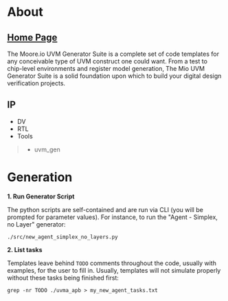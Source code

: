 # About
## [Home Page](https://datum-technology-corporation.github.io/uvm_gen/)
The Moore.io UVM Generator Suite is a complete set of code templates for any conceivable type of UVM construct one could want. From a test to chip-level environments and register model generation, The Mio UVM Generator Suite is a solid foundation upon which to build your digital design verification projects.

## IP
* DV
* RTL
* Tools
> * uvm_gen


# Generation
**1. Run Generator Script**

The python scripts are self-contained and are run via CLI (you will be prompted for parameter values).  For instance,
to run the "Agent - Simplex, no Layer" generator:

```
./src/new_agent_simplex_no_layers.py
```


**2. List tasks**

Templates leave behind `TODO` comments throughout the code, usually with examples, for the user to fill in.  Usually, templates will not simulate properly without these tasks being finished first:

```
grep -nr TODO ./uvma_apb > my_new_agent_tasks.txt
```

